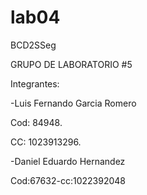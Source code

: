 # lab04
BCD2SSeg

GRUPO DE LABORATORIO #5

Integrantes:

-Luis Fernando Garcia Romero

Cod: 84948.

CC: 1023913296.

-Daniel Eduardo Hernandez

Cod:67632-cc:1022392048
